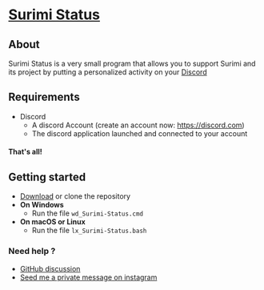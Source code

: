# [Surimi Status](https://github.com/Alexis06030631/Surimi_Status/README.md)

## About

Surimi Status is a very small program that allows you to support Surimi and its project by putting a personalized activity on your [Discord](https://discord.com)

## Requirements
- Discord
  - A discord Account (create an account now: https://discord.com)
  - The discord application launched and connected to your account
#### That's all!


## Getting started
- [Download](https://github.com/Alexis06030631/Surimi_Status/archive/refs/heads/main.zip) or clone the repository
- **On Windows**
  - Run the file `wd_Surimi-Status.cmd`
- **On macOS or Linux**
  - Run the file `lx_Surimi-Status.bash`
  
### Need help ?
* [GitHub discussion](https://github.com/Alexis06030631/Surimi_Status/discussions)
* [Seed me a private message on instagram](https://www.instagram.com/leko_system/)